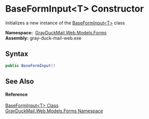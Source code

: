 BaseFormInput&lt;T> Constructor
===============================
Initializes a new instance of the [BaseFormInput&lt;T>][1] class

  **Namespace:**  [GrayDuckMail.Web.Models.Forms][2]  
  **Assembly:** gray-duck-mail-web.exe

Syntax
------

```csharp
public BaseFormInput()
```


See Also
--------

#### Reference
[BaseFormInput&lt;T> Class][1]  
[GrayDuckMail.Web.Models.Forms Namespace][2]  

[1]: README.md
[2]: ../README.md